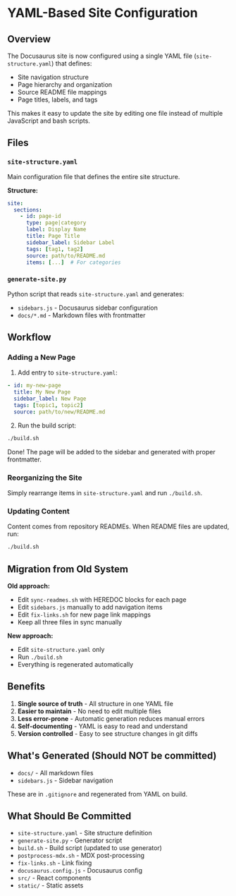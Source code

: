 # YAML-Based Site Configuration

## Overview

The Docusaurus site is now configured using a single YAML file (`site-structure.yaml`) that defines:
- Site navigation structure
- Page hierarchy and organization
- Source README file mappings
- Page titles, labels, and tags

This makes it easy to update the site by editing one file instead of multiple JavaScript and bash scripts.

## Files

### `site-structure.yaml`
Main configuration file that defines the entire site structure.

**Structure:**
```yaml
site:
  sections:
    - id: page-id
      type: page|category
      label: Display Name
      title: Page Title
      sidebar_label: Sidebar Label
      tags: [tag1, tag2]
      source: path/to/README.md
      items: [...]  # For categories
```

### `generate-site.py`
Python script that reads `site-structure.yaml` and generates:
- `sidebars.js` - Docusaurus sidebar configuration
- `docs/*.md` - Markdown files with frontmatter

## Workflow

### Adding a New Page

1. Add entry to `site-structure.yaml`:
```yaml
- id: my-new-page
  title: My New Page
  sidebar_label: New Page
  tags: [topic1, topic2]
  source: path/to/new/README.md
```

2. Run the build script:
```bash
./build.sh
```

Done! The page will be added to the sidebar and generated with proper frontmatter.

### Reorganizing the Site

Simply rearrange items in `site-structure.yaml` and run `./build.sh`.

### Updating Content

Content comes from repository READMEs. When README files are updated, run:
```bash
./build.sh
```

## Migration from Old System

**Old approach:**
- Edit `sync-readmes.sh` with HEREDOC blocks for each page
- Edit `sidebars.js` manually to add navigation items
- Edit `fix-links.sh` for new page link mappings
- Keep all three files in sync manually

**New approach:**
- Edit `site-structure.yaml` only
- Run `./build.sh`
- Everything is regenerated automatically

## Benefits

1. **Single source of truth** - All structure in one YAML file
2. **Easier to maintain** - No need to edit multiple files
3. **Less error-prone** - Automatic generation reduces manual errors
4. **Self-documenting** - YAML is easy to read and understand
5. **Version controlled** - Easy to see structure changes in git diffs

## What's Generated (Should NOT be committed)

- `docs/` - All markdown files
- `sidebars.js` - Sidebar navigation

These are in `.gitignore` and regenerated from YAML on build.

## What Should Be Committed

- `site-structure.yaml` - Site structure definition
- `generate-site.py` - Generator script
- `build.sh` - Build script (updated to use generator)
- `postprocess-mdx.sh` - MDX post-processing
- `fix-links.sh` - Link fixing
- `docusaurus.config.js` - Docusaurus config
- `src/` - React components
- `static/` - Static assets
